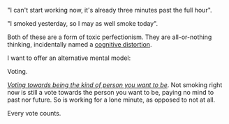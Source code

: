 "I can't start working now, it's already three minutes past the full hour".

"I smoked yesterday, so I may as well smoke today".

Both of these are a form of toxic perfectionism. They are all-or-nothing thinking, incidentally named a [cognitive distortion]().

I want to offer an alternative mental model:

Voting.

[*Voting towards being the kind of person you want to be*](). Not smoking right now is still a vote towards the person you want to be, paying no mind to past nor future. So is working for a lone minute, as opposed to not at all.

Every vote counts.

